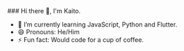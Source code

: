 <div style="height: 100vh;">
### Hi there 👋, I'm Kaito.

- 🌱 I’m currently learning JavaScript, Python and Flutter.
- 😄 Pronouns: He/Him
- ⚡ Fun fact: Would code for a cup of coffee.

<!--
**SneakyKaito/SneakyKaito** is a ✨ _special_ ✨ repository because its `README.md` (this file) appears on your GitHub profile.

Here are some ideas to get you started:

- 🔭 I’m currently working on ...

- 👯 I’m looking to collaborate on ...
- 🤔 I’m looking for help with ...
- 💬 Ask me about ...
- 📫 How to reach me: ...
- 😄 Pronouns: ...
- ⚡ Fun fact: ...
-->
</div>
### Stats
<div style="height: 100vh;">
<p><img align="left" src="https://github-readme-stats.vercel.app/api/top-langs?username=SneakyKaito&show_icons=true&theme=dark&title_color=6adbd9&hide_border=true&locale=en&layout=compact" alt="SneakyKaito" /></p>

<p>&nbsp;<img align="center" src="https://github-readme-stats.vercel.app/api?username=SneakyKaito&show_icons=true&theme=dark&title_color=6adbd9&hide_border=true&locale=en" alt="SneakyKaito" /></p>

<p><img align="center" src="https://github-readme-streak-stats.herokuapp.com/?user=SneakyKaito&" alt="SneakyKaito" /></p>
</div>
